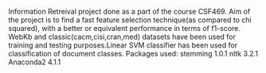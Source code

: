 Information Retreival project done as a part of the course CSF469.
Aim of the project is to find a fast feature selection technique(as compared to chi squared), with a better or equivalent performance in terms of f1-score.
WebKb and classic(cacm,cisi,cran,med) datasets have been used for training and testing purposes.Linear SVM classifier has been used for classification of document classes.
Packages used:
stemming 1.0.1
nltk 3.2.1
Anaconda2 4.1.1
